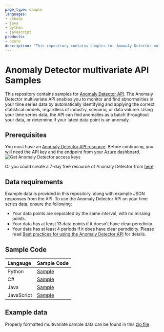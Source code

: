 ```yaml
---
page_type: sample
languages:
- csharp
- java
- python
- javascript
products:
- azure
description: "This repository contains samples for Anomaly Detector multivariate API. The Anomaly Detector multivariate API enables you to monitor and find abnormalities in your time series data by automatically identifying and applying the correct statistical models, regardless of industry, scenario, or data volume."
---
```


# Anomaly Detector multivariate API Samples

This repository contains samples for [Anomaly Detector API](https://aka.ms/anomalydetector). The Anomaly Detector multivariate API enables you to monitor and find abnormalities in your time series data by automatically identifying and applying the correct statistical models, regardless of industry, scenario, or data volume. Using your time series data, the API can find anomalies as a batch throughout your data, or determine if your latest data point is an anomaly.

## Prerequisites

You must have an [Anomaly Detector API resource](https://aka.ms/adnew). Before continuing, you will need the API key and the endpoint from your Azure dashboard.
   ![Get Anomaly Detector access keys](./media/cognitive-services-get-access-keys.png "Get Anomaly Detector access keys")

Or you could create a 7-day free resource of Anomaly Detector from [here](https://azure.microsoft.com/en-us/try/cognitive-services/my-apis/).

## Data requirements

Example data is provided in this repository, along with example JSON responses from the API. To use the Anomaly Detector API on your time series data, ensure the following:

* Your data points are separated by the same interval, with no missing points.
* Your data has at least 13 data points if it doesn't have clear perodicity.
* Your data has at least 4 periods if it does have clear perodicity.
Please read [Best practices for using the Anomaly Detector API](https://aka.ms/adbest) for details.

## Sample Code

| Langauge | Sample Code|
|:---------|:-----------|
| Python    | [Sample](https://github.com/Azure-Samples/AnomalyDetector/tree/master/quickstarts-multivariate/Python) |
| C#        | [Sample](https://github.com/Azure-Samples/AnomalyDetector/tree/master/quickstarts-multivariate/CSharp) |
| Java      | [Sample](https://github.com/Azure-Samples/AnomalyDetector/tree/master/quickstarts-multivariate/Java)   |
| JavaScript| [Sample](https://github.com/Azure-Samples/AnomalyDetector/tree/master/quickstarts-multivariate/JavaScript) |

## Example data
Properly formatted multivariate sample data can be found in this [zip file](https://github.com/Azure-Samples/AnomalyDetector/tree/master/quickstarts-multivariate/multivariate_sample_data)
